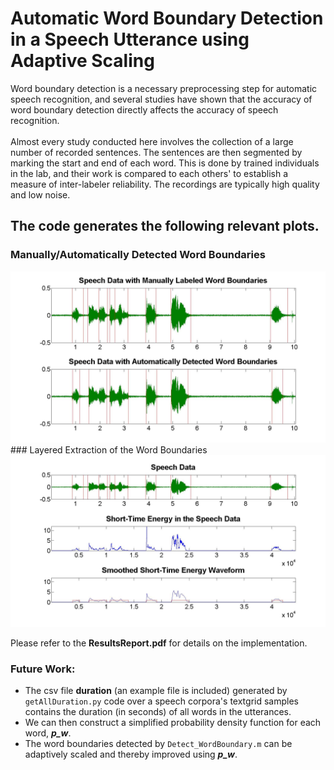 # Automatic Word Boundary Detection in a Speech Utterance using Adaptive Scaling

Word boundary detection is a necessary preprocessing step for automatic speech recognition, and several studies have shown that the accuracy of word boundary detection directly affects the accuracy of speech recognition.<br><br>
Almost every study conducted here involves the collection of a large number of recorded sentences. The sentences are then segmented by marking the start and end of each word. This is done by trained individuals in the lab, and their work is compared to each others' to establish a measure of inter-labeler reliability. The recordings are typically high quality and low noise.
## The code generates the following relevant plots.
### Manually/Automatically Detected Word Boundaries
<img src="1.jpg" width="600">
### Layered Extraction of the Word Boundaries
<img src="2.jpg" width="600">

Please refer to the **ResultsReport.pdf** for details on the implementation.
### Future Work:
* The csv file **duration** (an example file is included) generated by `getAllDuration.py` code over a speech corpora's textgrid samples contains the duration (in seconds) of all words in the utterances.
* We can then construct a simplified probability density function for each word, ***p_w***. 
* The word boundaries detected by `Detect_WordBoundary.m` can be adaptively scaled and thereby improved using ***p_w***.<br><br>

